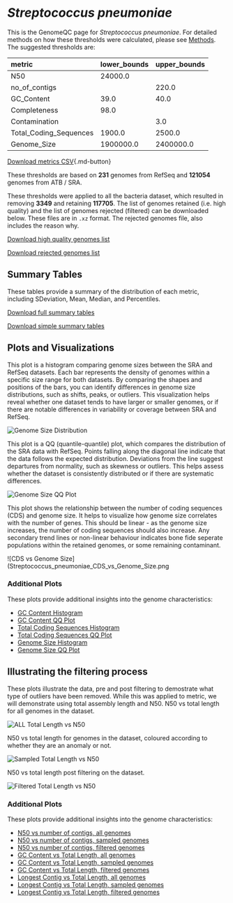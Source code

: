 # *Streptococcus pneumoniae*

This is the GenomeQC page for *Streptococcus pneumoniae*. For detailed methods on how these thresholds were calculated, please see [Methods](../../methods.md).
The suggested thresholds are: 

| metric                 | lower_bounds   | upper_bounds   |
|:-----------------------|:---------------|:---------------|
| N50                    | 24000.0        |                |
| no_of_contigs          |                | 220.0          |
| GC_Content             | 39.0           | 40.0           |
| Completeness           | 98.0           |                |
| Contamination          |                | 3.0            |
| Total_Coding_Sequences | 1900.0         | 2500.0         |
| Genome_Size            | 1900000.0      | 2400000.0      |

[Download metrics CSV](Streptococcus_pneumoniae_metrics.csv){.md-button}


These thresholds are based on **231** genomes from RefSeq and **121054** genomes from ATB / SRA.

These thresholds were applied to all the bacteria dataset, which resulted in removing **3349** and retaining **117705**.
The list of genomes retained (i.e. high quality) and the list of genomes rejected (filtered) can be downloaded below. These files are in `.xz` format. The rejected genomes file, also includes the reason why.

[Download high quality genomes list](Streptococcus_pneumoniae_high_quality_genomes.csv.xz)


[Download rejected genomes list](Streptococcus_pneumoniae_filtered_out_genomes.csv.xz)



## Summary Tables
These tables provide a summary of the distribution of each metric, including SDeviation, Mean, Median, and Percentiles.

[Download full summary tables](summary.csv)

[Download simple summary tables](selected_summary.csv)

## Plots and Visualizations

This plot is a histogram comparing genome sizes between the SRA and RefSeq datasets. Each bar represents the density of genomes within a specific size range for both datasets. By comparing the shapes and positions of the bars, you can identify differences in genome size distributions, such as shifts, peaks, or outliers. This visualization helps reveal whether one dataset tends to have larger or smaller genomes, or if there are notable differences in variability or coverage between SRA and RefSeq.

![Genome Size Distribution](Genome_Size_refseq_histogram_kde.png)

This plot is a QQ (quantile-quantile) plot, which compares the distribution of the SRA data with RefSeq. Points falling along the diagonal line indicate that the data follows the expected distribution. Deviations from the line suggest departures from normality, such as skewness or outliers. This helps assess whether the dataset is consistently distributed or if there are systematic differences.

![Genome Size QQ Plot](Genome_Size_refseq_qqplot.png)

This plot shows the relationship between the number of coding sequences (CDS) and genome size. It helps to visualize how genome size correlates with the number of genes. This should be linear - as the genome size increases, the number of coding sequences should also increase. Any secondary trend lines or non-linear behaviour indicates bone fide seperate populations within the retained genomes, or some remaining contaminant. 

![CDS vs Genome Size](Streptococcus_pneumoniae_CDS_vs_Genome_Size.png

### Additional Plots

These plots provide additional insights into the genome characteristics:

- [GC Content Histogram](GC_Content_refseq_histogram_kde.png)
- [GC Content QQ Plot](GC_Content_refseq_qqplot.png)
- [Total Coding Sequences Histogram](Total_Coding_Sequences_refseq_histogram_kde.png)
- [Total Coding Sequences QQ Plot](Total_Coding_Sequences_refseq_qqplot.png)
- [Genome Size Histogram](Genome_Size_refseq_histogram_kde.png)
- [Genome Size QQ Plot](Genome_Size_refseq_qqplot.png)
## Illustrating the filtering process
These plots illustrate the data, pre and post filtering to demostrate what type of outliers have been removed. While this was applied to metric, we will demonstrate using total assembly length and N50.
N50 vs total length for all genomes in the dataset.

![ALL Total Length vs N50](Streptococcus_pneumoniae_all_total_length_N50.png)

N50 vs total length for genomes in the dataset, coloured according to whether they are an anomaly or not.

![Sampled Total Length vs N50](Streptococcus_pneumoniae_sample_total_length_N50.png)

N50 vs total length post filtering on the dataset.

![Filtered Total Length vs N50](Streptococcus_pneumoniae_filt_total_length_N50.png)

### Additional Plots

These plots provide additional insights into the genome characteristics:

- [N50 vs number of contigs, all genomes](Streptococcus_pneumoniae_all_N50_number.png)
- [N50 vs number of contigs, sampled genomes](Streptococcus_pneumoniae_sample_N50_number.png)
- [N50 vs number of contigs, filtered genomes](Streptococcus_pneumoniae_filt_N50_number.png)
- [GC Content vs Total Length, all genomes](Streptococcus_pneumoniae_all_total_length_GC_Content.png)
- [GC Content vs Total Length, sampled genomes](Streptococcus_pneumoniae_sample_total_length_GC_Content.png)
- [GC Content vs Total Length, filtered genomes](Streptococcus_pneumoniae_filt_total_length_GC_Content.png)
- [Longest Contig vs Total Length, all genomes](Streptococcus_pneumoniae_all_total_length_longest.png)
- [Longest Contig vs Total Length, sampled genomes](Streptococcus_pneumoniae_sample_total_length_longest.png)
- [Longest Contig vs Total Length, filtered genomes](Streptococcus_pneumoniae_filt_total_length_longest.png)
